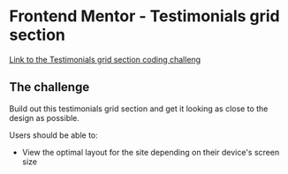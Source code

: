 # Frontend Mentor - Testimonials grid section

[Link to the Testimonials grid section coding challeng](https://www.frontendmentor.io/challenges/testimonials-grid-section-Nnw6J7Un7)


## The challenge

Build out this testimonials grid section and get it looking as close to the design as possible.

Users should be able to:

- View the optimal layout for the site depending on their device's screen size
